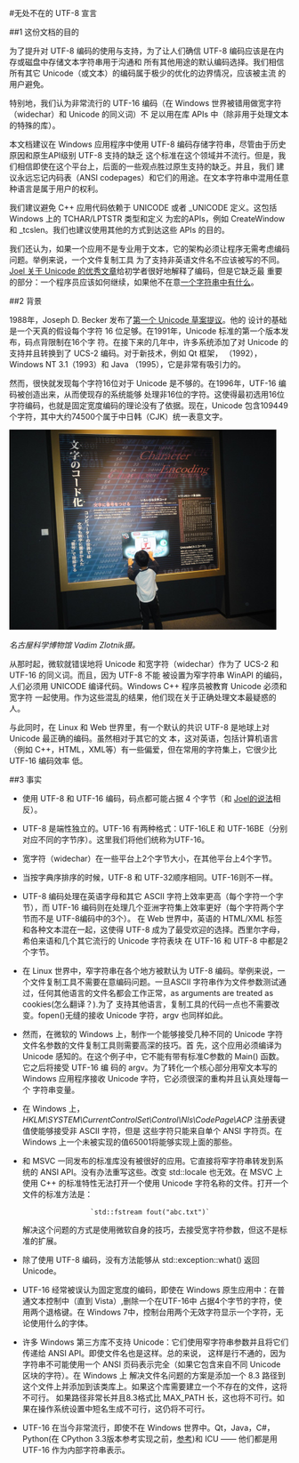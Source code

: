 #无处不在的 UTF-8 宣言


##1 这份文档的目的

为了提升对 UTF-8 编码的使用与支持，为了让人们确信 UTF-8 编码应该是在内存或磁盘中存储文本字符串用于沟通和
所有其他用途的默认编码选择。我们相信所有其它 Unicode（或文本）的编码属于极少的优化的边界情况，应该被主流
的用户避免。

特别地，我们认为非常流行的 UTF-16 编码（在 Windows 世界被错用做宽字符（widechar）和 Unicode 的同义词）不
足以用在库 APIs 中（除非用于处理文本的特殊的库）。

本文档建议在 Windows 应用程序中使用 UTF-8 编码存储字符串，尽管由于历史原因和原生API级别 UTF-8 支持的缺乏
这个标准在这个领域并不流行。但是，我们相信即使在这个平台上，后面的一些观点胜过原生支持的缺乏。并且，我们
建议永远忘记内码表（ANSI codepages）和它们的用途。在文本字符串中混用任意种语言是属于用户的权利。

我们建议避免 C++ 应用代码依赖于 UNICODE 或者 _UNICODE 定义。这包括 Windows 上的 TCHAR/LPTSTR 类型和定义
为宏的APIs，例如 CreateWindow 和 _tcslen。我们也建议使用其他的方式到达这些 APIs 的目的。

我们还认为，如果一个应用不是专业用于文本，它的架构必须让程序无需考虑编码问题。举例来说，一个文件复制工具
为了支持非英语文件名不应该被写的不同。[Joel 关于 Unicode 的优秀文章](http://www.joelonsoftware.com/articles/Unicode.html)给初学者很好地解释了编码，但是它缺乏最
重要的部分：一个程序员应该如何继续，如果他不在意[一个字符串中有什么](http://en.wikipedia.org/wiki/Opaque_data_type)。


##2 背景

1988年，Joseph D. Becker 发布了[第一个 Unicode 草案提议](http://unicode.org/history/unicode88.pdf)。他的
设计的基础是一个天真的假设每个字符 16 位足够。在1991年，Unicode 标准的第一个版本发布，码点背限制在16个字
符。在接下来的几年中，许多系统添加了对 Unicode 的支持并且转换到了 UCS-2 编码。对于新技术，例如 Qt 框架，
（1992），Windows NT 3.1（1993）和 Java （1995），它是非常有吸引力的。

然而，很快就发现每个字符16位对于 Unicode 是不够的。在1996年，UTF-16 编码被创造出来，从而使现存的系统能够
处理非16位的字符。这使得最初选用16位字符编码，也就是固定宽度编码的理论没有了依据。现在，Unicode 包含109449
个字符，其中大约74500个属于中日韩（CJK）统一表意文字。

![image](https://github.com/Mjinrui/UTF-8Everywhere/blob/master/nagoya-museum.jpg)

_名古屋科学博物馆           Vadim Zlotnik摄。_

从那时起，微软就错误地将 Unicode 和宽字符（widechar）作为了 UCS-2 和 UTF-16 的同义词。而且，因为 UTF-8 不能
被设置为窄字符串 WinAPI 的编码，人们必须用 UNICODE 编译代码。Windows C++ 程序员被教育 Unicode 必须和宽字符
一起使用。作为这些混乱的结果，他们现在关于正确处理文本最疑惑的人。

与此同时，在 Linux 和 Web 世界里，有一个默认的共识 UTF-8 是地球上对Unicode 最正确的编码。虽然相对于其它的文
本，这对英语，包括计算机语言（例如 C++，HTML，XML等）有一些偏爱，但在常用的字符集上，它很少比 UTF-16 编码效率
低。



##3 事实
* 使用 UTF-8 和 UTF-16 编码，码点都可能占据 4 个字节（和 [Joel的说法](http://www.joelonsoftware.com/articles/Unicode.html)相反）。
* UTF-8 是端性独立的。UTF-16 有两种格式：UTF-16LE 和 UTF-16BE（分别对应不同的字节序）。这里我们将他们统称为UTF-16。
* 宽字符（widechar）在一些平台上2个字节大小，在其他平台上4个字节。
* 当按字典序排序的时候，UTF-8 和 UTF-32顺序相同。UTF-16则不一样。
* UTF-8 编码处理在英语字母和其它 ASCII 字符上效率更高（每个字符一个字节），而 UTF-16 编码则在处理几个亚洲字符集上效率更好（每个字符两个字节而不是 UTF-8编码中的3个）。
在 Web 世界中，英语的 HTML/XML 
标签和各种文本混在一起，这使得 UTF-8 成为了最受欢迎的选择。西里尔字母，希伯来语和几个其它流行的 Unicode 字符表块
在 UTF-16 和 UTF-8 中都是2个字节。
* 在 Linux 世界中，窄字符串在各个地方被默认为 UTF-8 编码。举例来说，一个文件复制工具不需要在意编码问题。一旦ASCII
字符串作为文件参数测试通过，任何其他语言的文件名都会工作正常，as arguments are treated as cookies(怎么翻译？).为了
支持其他语言，复制工具的代码一点也不需要改变。fopen()无缝的接收 Unicode 字符，argv 也同样如此。
* 然而，在微软的 Windows 上，制作一个能够接受几种不同的 Unicode 字符文件名参数的文件复制工具则需要高深的技巧。首
先，这个应用必须编译为 Unicode 感知的。在这个例子中，它不能有带有标准C参数的 Main() 函数。它之后将接受 UTF-16 编
码的 argv。为了转化一个核心部分用窄文本写的 Windows 应用程序接收 Unicode 字符，它必须很深的重构并且认真处理每一个
字符串变量。
* 在 Windows 上，_HKLM\SYSTEM\CurrentControlSet\Control\Nls\CodePage\ACP_ 注册表键值使能够接受非 ASCII 字符，但是
这些字符只能来自单个 ANSI 字符页。在 Windows 上一个未被实现的值65001将能够实现上面的那些。
* 和 MSVC 一同发布的标准库没有被很好的应用。它直接将窄字符串转发到系统的 ANSI API。没有办法重写这些。改变 std::locale
也无效。在 MSVC 上使用 C++ 的标准特性无法打开一个使用 Unicode 字符名称的文件。打开一个文件的标准方法是：
       
                       `std::fstream fout("abc.txt")`

  解决这个问题的方式是使用微软自身的技巧，去接受宽字符参数，但这不是标准的扩展。
* 除了使用 UTF-8 编码，没有方法能够从 std::exception::what() 返回 Unicode。
* UTF-16 经常被误认为固定宽度的编码，即使在 Windows 原生应用中：在普通文本控制中（直到 Vista）,删除一个在UTF-16中
占据4个字节的字符，使用两个退格键。在 Windows 7中，控制台用两个无效字符显示一个字符，无论使用什么的字体。
* 许多 Windows 第三方库不支持 Unicode：它们使用窄字符串参数并且将它们传递给 ANSI API。即使文件名也是这样。总的来说，
这样是行不通的，因为字符串不可能使用一个 ANSI 页码表示完全（如果它包含来自不同 Unicode 区块的字符）。在 Windows 上
解决文件名问题的方案是添加一个 8.3 路径到这个文件上并添加到该类库上。如果这个库需要建立一个不存在的文件，这将不可行。
如果路径非常长并且8.3格式比 MAX_PATH 长，这也将不可行。如果在操作系统设置中短名生成不可行，这仍将不可行。
* UTF-16 在当今非常流行，即使不在 Windows 世界中。Qt，Java，C#，Python(在 CPython 3.3版本参考实现之前，[参考](http://utf8everywhere.org/#faq.python))和 ICU —— 他们都是用 UTF-16 作为内部字符串表示。












